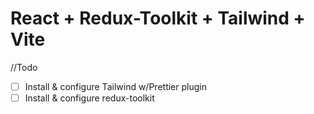 # React + Redux-Toolkit + Tailwind + Vite

//Todo

- [ ] Install & configure Tailwind w/Prettier plugin
- [ ] Install & configure redux-toolkit
